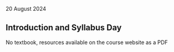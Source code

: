 20 August 2024

## Introduction and Syllabus Day

No textbook, resources available on the course website as a PDF
